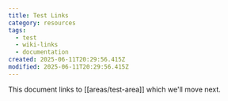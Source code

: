 ```yaml
---
title: Test Links
category: resources
tags:
  - test
  - wiki-links
  - documentation
created: 2025-06-11T20:29:56.415Z
modified: 2025-06-11T20:29:56.415Z
---
```


This document links to [[areas/test-area]] which we'll move next.
